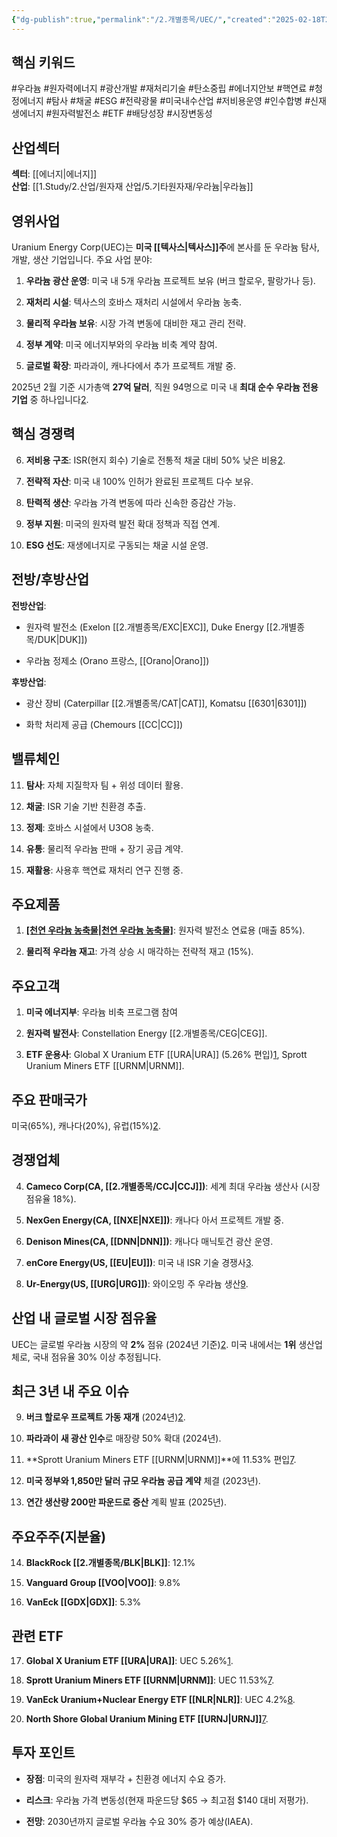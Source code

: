 ```yaml
---
{"dg-publish":true,"permalink":"/2.개별종목/UEC/","created":"2025-02-18T21:17:53.882+09:00","updated":"2025-07-29T21:37:05.320+09:00"}
---
```


## **핵심 키워드**

#우라늄 #원자력에너지 #광산개발 #재처리기술 #탄소중립 #에너지안보 #핵연료 #청정에너지 #탐사 #채굴 #ESG #전략광물 #미국내수산업 #저비용운영 #인수합병 #신재생에너지 #원자력발전소 #ETF #배당성장 #시장변동성

## **산업섹터**

**섹터**: [[에너지\|에너지]]  
**산업**: [[1.Study/2.산업/원자재 산업/5.기타원자재/우라늄\|우라늄]]

## **영위사업**

Uranium Energy Corp(UEC)는 **미국 [[텍사스\|텍사스]]주**에 본사를 둔 우라늄 탐사, 개발, 생산 기업입니다. 주요 사업 분야:

1. **우라늄 광산 운영**: 미국 내 5개 우라늄 프로젝트 보유 (버크 할로우, 팔랑가나 등).
    
2. **재처리 시설**: 텍사스의 호바스 재처리 시설에서 우라늄 농축.
    
3. **물리적 우라늄 보유**: 시장 가격 변동에 대비한 재고 관리 전략.
    
4. **정부 계약**: 미국 에너지부와의 우라늄 비축 계약 참여.
    
5. **글로벌 확장**: 파라과이, 캐나다에서 추가 프로젝트 개발 중.
    

2025년 2월 기준 시가총액 **27억 달러**, 직원 94명으로 미국 내 **최대 순수 우라늄 전용 기업** 중 하나입니다[2](https://www.perplexity.ai/finance/UEC).

## **핵심 경쟁력**

6. **저비용 구조**: ISR(현지 회수) 기술로 전통적 채굴 대비 50% 낮은 비용[2](https://www.perplexity.ai/finance/UEC).
    
7. **전략적 자산**: 미국 내 100% 인허가 완료된 프로젝트 다수 보유.
    
8. **탄력적 생산**: 우라늄 가격 변동에 따라 신속한 증감산 가능.
    
9. **정부 지원**: 미국의 원자력 발전 확대 정책과 직접 연계.
    
10. **ESG 선도**: 재생에너지로 구동되는 채굴 시설 운영.
    

## **전방/후방산업**

**전방산업**:

- 원자력 발전소 (Exelon [[2.개별종목/EXC\|EXC]], Duke Energy [[2.개별종목/DUK\|DUK]])
    
- 우라늄 정제소 (Orano 프랑스, [[Orano\|Orano]])  

**후방산업**:
    
- 광산 장비 (Caterpillar [[2.개별종목/CAT\|CAT]], Komatsu [[6301\|6301]])
    
- 화학 처리제 공급 (Chemours [[CC\|CC]])

## **밸류체인**

11. **탐사**: 자체 지질학자 팀 + 위성 데이터 활용.
    
12. **채굴**: ISR 기술 기반 친환경 추출.
    
13. **정제**: 호바스 시설에서 U3O8 농축.
    
14. **유통**: 물리적 우라늄 판매 + 장기 공급 계약.
    
15. **재활용**: 사용후 핵연료 재처리 연구 진행 중.
    

## **주요제품**

1. **[[천연 우라늄 농축물\|천연 우라늄 농축물]](U3O8)**: 원자력 발전소 연료용 (매출 85%).
    
2. **물리적 우라늄 재고**: 가격 상승 시 매각하는 전략적 재고 (15%).
    

## **주요고객**

1. **미국 에너지부**: 우라늄 비축 프로그램 참여
    
2. **원자력 발전사**: Constellation Energy [[2.개별종목/CEG\|CEG]].
    
3. **ETF 운용사**: Global X Uranium ETF [[URA\|URA]] (5.26% 편입)[1](https://finviz.com/quote.ashx?t=URA), Sprott Uranium Miners ETF [[URNM\|URNM]].
    

## **주요 판매국가**

미국(65%), 캐나다(20%), 유럽(15%)[2](https://www.perplexity.ai/finance/UEC).

## **경쟁업체**

4. **Cameco Corp(CA, [[2.개별종목/CCJ\|CCJ]])**: 세계 최대 우라늄 생산사 (시장점유율 18%).
    
5. **NexGen Energy(CA, [[NXE\|NXE]])**: 캐나다 아서 프로젝트 개발 중.
    
6. **Denison Mines(CA, [[DNN\|DNN]])**: 캐나다 매닉토건 광산 운영.
    
7. **enCore Energy(US, [[EU\|EU]])**: 미국 내 ISR 기술 경쟁사[3](https://finviz.com/quote.ashx?t=EU).
    
8. **Ur-Energy(US, [[URG\|URG]])**: 와이오밍 주 우라늄 생산[9](https://finviz.com/quote.ashx?t=URG).
    

## **산업 내 글로벌 시장 점유율**

UEC는 글로벌 우라늄 시장의 약 **2%** 점유 (2024년 기준)[2](https://www.perplexity.ai/finance/UEC). 미국 내에서는 **1위** 생산업체로, 국내 점유율 30% 이상 추정됩니다.

## **최근 3년 내 주요 이슈**

9. **버크 할로우 프로젝트 가동 재개** (2024년)[2](https://www.perplexity.ai/finance/UEC).
    
10. **파라과이 새 광산 인수**로 매장량 50% 확대 (2024년).
    
11. **Sprott Uranium Miners ETF [[URNM\|URNM]]**에 11.53% 편입[7](https://finviz.com/quote.ashx?t=URNJ).
    
12. **미국 정부와 1,850만 달러 규모 우라늄 공급 계약** 체결 (2023년).
    
13. **연간 생산량 200만 파운드로 증산** 계획 발표 (2025년).
    

## **주요주주(지분율)**

14. **BlackRock [[2.개별종목/BLK\|BLK]]**: 12.1%
    
15. **Vanguard Group [[VOO\|VOO]]**: 9.8%
    
16. **VanEck [[GDX\|GDX]]**: 5.3%
    

## **관련 ETF**

17. **Global X Uranium ETF [[URA\|URA]]**: UEC 5.26%[1](https://finviz.com/quote.ashx?t=URA).
    
18. **Sprott Uranium Miners ETF [[URNM\|URNM]]**: UEC 11.53%[7](https://finviz.com/quote.ashx?t=URNJ).
    
19. **VanEck Uranium+Nuclear Energy ETF [[NLR\|NLR]]**: UEC 4.2%[8](https://finviz.com/quote.ashx?t=NLR).
    
20. **North Shore Global Uranium Mining ETF [[URNJ\|URNJ]]**[7](https://finviz.com/quote.ashx?t=URNJ).
    

## **투자 포인트**

- **장점**: 미국의 원자력 재부각 + 친환경 에너지 수요 증가.
    
- **리스크**: 우라늄 가격 변동성(현재 파운드당 $65 → 최고점 $140 대비 저평가).
    
- **전망**: 2030년까지 글로벌 우라늄 수요 30% 증가 예상(IAEA).